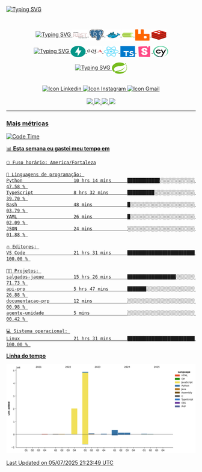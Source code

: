 <a href="https://github.com/alcides07">

![Typing SVG](https://readme-typing-svg.herokuapp.com/?color=FFFFFF&size=50&center=true&vCenter=true&width=2200&height=100&color=EC90EF&lines=\o/+Eaaee!+Me+chamo+Alcides!;Sou+dev.+backend+e+entusiasta+em+API's+e+revisão+de+código+xD)

<div style = "display: inline_block" align="center"><br>
   <a href="https://github.com/alcides07">
       
   ![Typing SVG](https://readme-typing-svg.herokuapp.com/?color=FFFFFF&size=35&center=true&vCenter=true&width=2200&height=100&color=EC90EF&lines=Trabalhando+atualmente+com:)
    <img align = "center" alt = "Alcides-Django-REST" height = "30" width = "40" src = "https://github.com/devicons/devicon/blob/master/icons/djangorest/djangorest-original-wordmark.svg">
    <img align = "center" alt = "Alcides-PostgreSQL" height = "30" width = "40" src = "https://github.com/devicons/devicon/blob/master/icons/postgresql/postgresql-original.svg">
    <img align = "center" alt = "Alcides-Docker" height = "30" width = "40" src = "https://github.com/devicons/devicon/blob/master/icons/docker/docker-original.svg">
    <img align = "center" alt = "Alcides-Celery" height = "30" width = "30" src = "https://github.com/celery/celery/blob/main/docs/images/celery_512.png">
    <img align = "center" alt = "Alcides-RabbitMQ" height = "30" width = "40" src = "https://github.com/devicons/devicon/blob/master/icons/rabbitmq/rabbitmq-original.svg">
    <img align = "center" alt = "Alcides-Redis" height = "30" width = "40" src = "https://github.com/devicons/devicon/blob/master/icons/redis/redis-original.svg">
    
   ![Typing SVG](https://readme-typing-svg.herokuapp.com/?color=FFFFFF&size=35&center=true&vCenter=true&width=2200&height=100&color=EC90EF&lines=Já+trabalhados:)
    <img align = "center" alt = "Alcides-FastAPI" height = "30" width = "40" src = "https://github.com/devicons/devicon/blob/master/icons/fastapi/fastapi-original.svg">
    <img align = "center" alt = "Alcides-SQLAlchemy" height = "30" width = "40" src = "https://github.com/devicons/devicon/blob/master/icons/sqlalchemy/sqlalchemy-original.svg">
    <img align = "center" alt = "Alcides-React" height = "30" width = "40" src = "https://github.com/devicons/devicon/blob/master/icons/react/react-original.svg">
    <img align = "center" alt = "Alcides-Typescript" height = "30" width = "40" src = "https://github.com/devicons/devicon/blob/master/icons/typescript/typescript-original.svg">
    <img align = "center" alt = "Alcides-Storybook" height = "30" width = "40" src = "https://github.com/devicons/devicon/blob/master/icons/storybook/storybook-original.svg">
    <img align = "center" alt = "Alcides-Cypress" height = "30" width = "40" src = "https://github.com/devicons/devicon/blob/master/icons/cypressio/cypressio-original.svg">

   ![Typing SVG](https://readme-typing-svg.herokuapp.com/?color=FFFFFF&size=35&center=true&vCenter=true&width=2200&height=100&color=EC90EF&lines=Estudando:)
    <img align = "center" alt = "Alcides-Spring" height = "30" width = "40" src = "https://github.com/devicons/devicon/blob/master/icons/spring/spring-original.svg">
</div><br>

<div align = "center"> 
    <a href = "https://www.linkedin.com/in/alcides-dantas/" target = "_blank"> <img src = "https://img.shields.io/badge/-Linkedin-%23FFFFFF?style=for-the-badge&logo=linkedin&logoColor=black" title = "Icon Linkedin"/> </a>
    <a href = "https://instagram.com/alcides07" target = "_blank"><img src = "https://img.shields.io/badge/-Instagram-%23FFFFFF?style=for-the-badge&logo=instagram&logoColor=black" title = "Icon Instagram"/> </a>
    <a href = "mailto:alcidesdantasdj@gmail.com" target = "_blank"><img src = "https://img.shields.io/badge/-Gmail-%23FFFFFF?style=for-the-badge&logo=gmail&logoColor=black" title = "Icon Gmail"/> </a> 
</div> <br>

<div align = "center">
    <a href = "https://github.com/alcides07">
    <img height = "180em" src = "https://github-readme-stats-alcides07s-projects.vercel.app/api?username=alcides07&show_icons=true&theme=radical&include_all_commits=true&count_private=true&hide=contribs&locale=pt-br&border_radius=10&title_color=EC90EF&text_color=EFEFEF&icon_color=EBFC87"/>
    <img height = "180em" src = "https://github-readme-stats-alcides07s-projects.vercel.app/api/top-langs/?username=alcides07&langs_count=5&layout=compact&theme=radical&locale=pt-br&border_radius=12&title_color=EC90EF&text_color=EFEFEF"/>
    <img height = "180em" src = "https://github-readme-streak-stats-drab-five.vercel.app/?user=alcides07&theme=radical&border_radius=10&locale=pt_BR&date_format=j%2Fn%5B%2FY%5D&card_width=750&dates=EFEFEF&sideLabels=EC90EF&sideNums=EC90EF&border=EFEFEF&fire=EC90EF&currStreakNum=EC90EF&currStreakLabel=EC90EF&ring=EC90EF&stroke=EFEFEF"/>
   <img height = "180em" src = "https://github-readme-stats-alcides07s-projects.vercel.app/api/wakatime?username=alcides07&theme=radical&border_radius=5&title_color=EC90EF&text_color=EFEFEF&langs_count=5"/>
</div>

<hr>
<h3>Mais métricas</h3>

<!--START_SECTION:waka-->
![Code Time](http://img.shields.io/badge/Code%20Time-453%20hrs%2029%20mins-blue)

📊 **Esta semana eu gastei meu tempo em** 

```text
🕑︎ Fuso horário: America/Fortaleza

💬 Linguagens de programação: 
Python                   10 hrs 14 mins      ████████████░░░░░░░░░░░░░   47.58 % 
TypeScript               8 hrs 32 mins       ██████████░░░░░░░░░░░░░░░   39.70 % 
Bash                     48 mins             █░░░░░░░░░░░░░░░░░░░░░░░░   03.79 % 
YAML                     26 mins             █░░░░░░░░░░░░░░░░░░░░░░░░   02.09 % 
JSON                     24 mins             ░░░░░░░░░░░░░░░░░░░░░░░░░   01.88 % 

🔥 Editores: 
VS Code                  21 hrs 31 mins      █████████████████████████   100.00 % 

🐱‍💻 Projetos: 
salgados-jaque           15 hrs 26 mins      ██████████████████░░░░░░░   71.73 % 
api-prp                  5 hrs 47 mins       ███████░░░░░░░░░░░░░░░░░░   26.88 % 
documentacao-prp         12 mins             ░░░░░░░░░░░░░░░░░░░░░░░░░   00.98 % 
agente-unidade           5 mins              ░░░░░░░░░░░░░░░░░░░░░░░░░   00.42 % 

💻 Sistema operacional: 
Linux                    21 hrs 31 mins      █████████████████████████   100.00 % 
```

**Linha do tempo**

![Lines of Code chart](https://raw.githubusercontent.com/alcides07/alcides07/main/assets/bar_graph.png)


 Last Updated on 05/07/2025 21:23:49 UTC
<!--END_SECTION:waka-->
